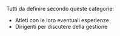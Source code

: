 Tutti da definire secondo queste categorie:
- Atleti con le loro eventuali esperienze
- Dirigenti per discutere della gestione
